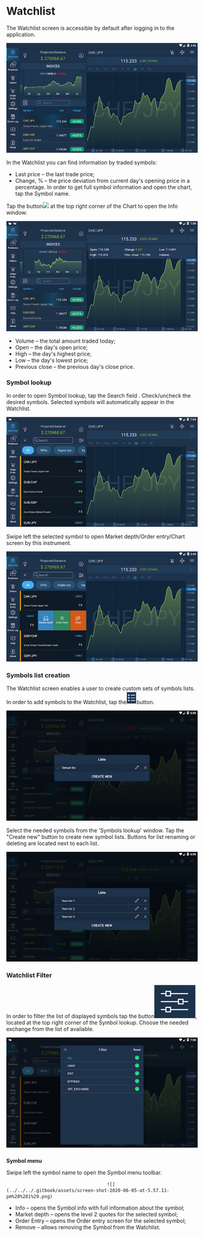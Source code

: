 # Watchlist


The Watchlist screen is accessible by default after logging in to the application.

![](../../../.gitbook/assets/1%20%28138%29.png)


In the Watchlist you can find information by traded symbols:

* Last price – the last trade price;
* Change, % – the price deviation from current day's opening price in a percentage. In order to get full symbol information and open the chart, tap the Symbol name. 

Tap the button![](../../../.gitbook/assets/arrow-right%20%281%29.jpg)
at the top right corner of the Chart to open the Info window:

![](../../../.gitbook/assets/2%20%28117%29.png)

* Volume – the total amount traded today;
* Open – the day's open price;
* High – the day's highest price;
* Low – the day's lowest price;
* Previous close – the previous day's close price.

### **Symbol lookup** 

In order to open Symbol lookup, tap the Search field
. Check/uncheck the desired symbols. Selected symbols will automatically appear in the Watchlist.

![](../../../.gitbook/assets/3%20%2895%29.png)

Swipe left the selected symbol to open Market depth/Order entry/Chart screen by this instrument.

![](../../../.gitbook/assets/4%20%2864%29.png)

### **Symbols list creation**

The Watchlist screen enables a user to create custom sets of symbols lists. In order to add symbols to the Watchlist, tap the![](../../../.gitbook/assets/1-1-.png)button.

![](../../../.gitbook/assets/1%20%28140%29.png)

Select the needed symbols from the 'Symbols lookup' window. Tap the "Create new" button to create new symbol lists. Buttons for list renaming or deleting are located next to each list.

![](../../../.gitbook/assets/2%20%28118%29.png)

### **Watchlist Filter**

 In order to filter the list of displayed symbols tap the button![](../../../.gitbook/assets/4-%20%282%29.png), 
located at the top right corner of the Symbol lookup. Choose the needed exchange from the list of available.

![](../../../.gitbook/assets/5%20%2856%29.png)

### 
**Symbol menu**

Swipe left the symbol name to open the Symbol menu toolbar.

                                         ![](../../../.gitbook/assets/screen-shot-2020-06-05-at-5.57.11-pm%20%281%29.png)                                

* Info – opens the Symbol info with full information about the symbol;
* Market depth – opens the level 2 quotes for the selected symbol;
* Order Entry – opens the Order entry screen for the selected symbol;
* Remove – allows removing the Symbol from the Watchlist.

